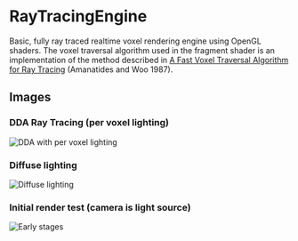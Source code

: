 # RayTracingEngine
Basic, fully ray traced realtime voxel rendering engine using OpenGL shaders. The voxel traversal algorithm used in the fragment shader is an implementation of the method described in [A Fast Voxel Traversal Algorithm for Ray Tracing](http://citeseerx.ist.psu.edu/viewdoc/download?doi=10.1.1.42.3443&rep=rep1&type=pdf) (Amanatides and Woo 1987).

## Images
### DDA Ray Tracing (per voxel lighting)
![DDA with per voxel lighting](https://raw.githubusercontent.com/armytricks/RayTracingEngine/master/scr_diffuse_pervoxel_untextured.png)

### Diffuse lighting
![Diffuse lighting](https://raw.githubusercontent.com/armytricks/RayTracingEngine/master/scr_diffuse_untextured.png)

### Initial render test (camera is light source)
![Early stages](https://raw.githubusercontent.com/armytricks/RayTracingEngine/master/scr_untextured.png)
